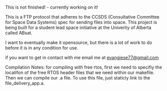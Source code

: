 This is not finished! - currently working on it!

This is a FTP protocol that adheres to the CCSDS (Consultative Committee for Space Data Systems) spec for sending files into space. This project is being built for a student lead space initiative at the Univerity of Alberta called ABsat. 

I want to eventually make it opensource, but there is a lot of work to do before it is in any condition for use.

if you want to get in contact with me
email me at evangiese77@gmail.com




Compilation Notes:
    for compiling with free rtos, first we need to specifiy the locatifon of the free RTOS header files that we need within
    our makefile. Then we can compile our .a file. To use this file, just staticly link to the file_delivery_app.a.
